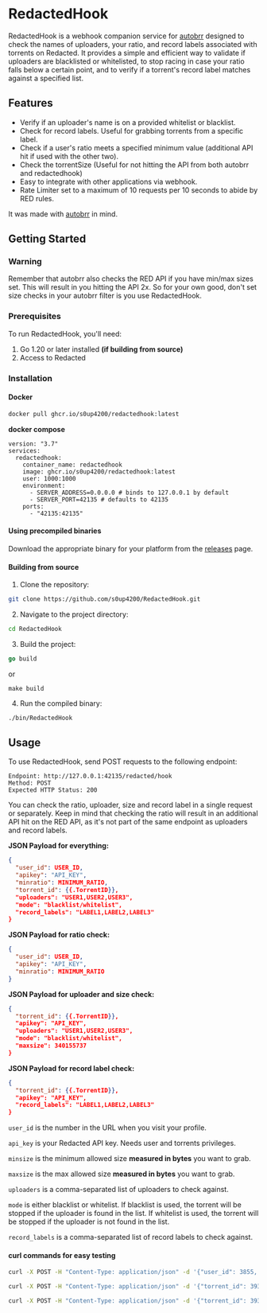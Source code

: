 # RedactedHook

RedactedHook is a webhook companion service for [autobrr](https://github.com/autobrr/autobrr) designed to check the names of uploaders, your ratio, and record labels associated with torrents on Redacted. It provides a simple and efficient way to validate if uploaders are blacklisted or whitelisted, to stop racing in case your ratio falls below a certain point, and to verify if a torrent's record label matches against a specified list.

## Features

- Verify if an uploader's name is on a provided whitelist or blacklist.
- Check for record labels. Useful for grabbing torrents from a specific label.
- Check if a user's ratio meets a specified minimum value (additional API hit if used with the other two).
- Check the torrentSize (Useful for not hitting the API from both autobrr and redactedhook)
- Easy to integrate with other applications via webhook.
- Rate Limiter set to a maximum of 10 requests per 10 seconds to abide by RED rules.

It was made with [autobrr](https://github.com/autobrr/autobrr) in mind.

## Getting Started

### Warning

Remember that autobrr also checks the RED API if you have min/max sizes set. This will result in you hitting the API 2x.
So for your own good, don't set size checks in your autobrr filter is you use RedactedHook.

### Prerequisites

To run RedactedHook, you'll need:

1. Go 1.20 or later installed **(if building from source)**
2. Access to Redacted

### Installation

#### Docker

```bash
docker pull ghcr.io/s0up4200/redactedhook:latest
```

**docker compose**

```docker
version: "3.7"
services:
  redactedhook:
    container_name: redactedhook
    image: ghcr.io/s0up4200/redactedhook:latest
    user: 1000:1000
    environment:
      - SERVER_ADDRESS=0.0.0.0 # binds to 127.0.0.1 by default
      - SERVER_PORT=42135 # defaults to 42135
    ports:
      - "42135:42135"
```

#### Using precompiled binaries

Download the appropriate binary for your platform from the [releases](https://github.com/s0up4200/RedactedHook/releases/latest) page.

#### Building from source

1. Clone the repository:

```bash
git clone https://github.com/s0up4200/RedactedHook.git
```

2. Navigate to the project directory:

```bash
cd RedactedHook
```
3. Build the project:

```go
go build
```
or
```shell
make build
```

4. Run the compiled binary:

```bash
./bin/RedactedHook
```

## Usage

To use RedactedHook, send POST requests to the following endpoint:

    Endpoint: http://127.0.0.1:42135/redacted/hook
    Method: POST
    Expected HTTP Status: 200

You can check the ratio, uploader, size and record label in a single request or separately. Keep in mind that checking the ratio will result in an additional API hit on the RED API, as it's not part of the same endpoint as uploaders and record labels.

**JSON Payload for everything:**

```json
{
  "user_id": USER_ID,
  "apikey": "API_KEY",
  "minratio": MINIMUM_RATIO,
  "torrent_id": {{.TorrentID}},
  "uploaders": "USER1,USER2,USER3",
  "mode": "blacklist/whitelist",
  "record_labels": "LABEL1,LABEL2,LABEL3"
}
```

**JSON Payload for ratio check:**

```json
{
  "user_id": USER_ID,
  "apikey": "API_KEY",
  "minratio": MINIMUM_RATIO
}
```

**JSON Payload for uploader and size check:**

```json
{
  "torrent_id": {{.TorrentID}},
  "apikey": "API_KEY",
  "uploaders": "USER1,USER2,USER3",
  "mode": "blacklist/whitelist",
  "maxsize": 340155737
}
```

**JSON Payload for record label check:**

```json
{
  "torrent_id": {{.TorrentID}},
  "apikey": "API_KEY",
  "record_labels": "LABEL1,LABEL2,LABEL3"
}
```

`user_id` is the number in the URL when you visit your profile.

`api_key` is your Redacted API key. Needs user and torrents privileges.

`minsize` is the minimum allowed size **measured in bytes** you want to grab.

`maxsize` is the max allowed size **measured in bytes** you want to grab.

`uploaders` is a comma-separated list of uploaders to check against.

`mode` is either blacklist or whitelist. If blacklist is used, the torrent will be stopped if the uploader is found in the list. If whitelist is used, the torrent will be stopped if the uploader is not found in the list.

`record_labels` is a comma-separated list of record labels to check against.

#### curl commands for easy testing

```bash
curl -X POST -H "Content-Type: application/json" -d '{"user_id": 3855, "apikey": "e1be0c8f.6a1d6f89de6e9f6a61e6edcbb6a3a32d", "minratio": 1.0}' http://127.0.0.1:42135/redacted/hook
```
```bash
curl -X POST -H "Content-Type: application/json" -d '{"torrent_id": 3931392, "apikey": "e1be0c8f.6a1d6f89de6e9f6a61e6edcbb6a3a32d", "mode": "blacklist", "uploaders": "blacklisted_user1,blacklisted_user2,blacklisted_user3"}' http://127.0.0.1:42135/redacted/hook
```

```bash
curl -X POST -H "Content-Type: application/json" -d '{"torrent_id": 3931392, "apikey": "e1be0c8f.6a1d6f89de6e9f6a61e6edcbb6a3a32d", "maxsize": 340155737}' http://127.0.0.1:42135/redacted/hook
```